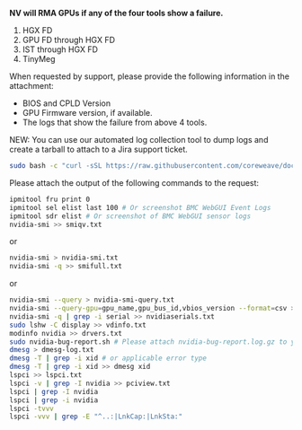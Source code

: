 **NV will RMA GPUs if any of the four tools show a failure.**

1. HGX FD
2. GPU FD through HGX FD
3. IST through HGX FD
4. TinyMeg

When requested by support, please provide the following information in the attachment:

* BIOS and CPLD Version
* GPU Firmware version, if available.
* The logs that show the failure from above 4 tools.

NEW: You can use our automated log collection tool to dump logs and create a tarball to attach to a Jira support ticket.

```bash
sudo bash -c "curl -sSL https://raw.githubusercontent.com/coreweave/doc-examples/main/support-info/log_collection.sh -o log_collection.sh && bash log_collection.sh"
```

Please attach the output of the following commands to the request:

```bash
ipmitool fru print 0
ipmitool sel elist last 100 # Or screenshot BMC WebGUI Event Logs
ipmitool sdr elist # Or screenshot of BMC WebGUI sensor logs
nvidia-smi >> smiqv.txt
```

or

```bash
nvidia-smi > nvidia-smi.txt
nvidia-smi -q >> smifull.txt
```

or

```bash
nvidia-smi --query > nvidia-smi-query.txt
nvidia-smi --query-gpu=gpu_name,gpu_bus_id,vbios_version --format=csv >> biosvers.txt
nvidia-smi -q | grep -i serial >> nvidiaserials.txt
sudo lshw -C display >> vdinfo.txt
modinfo nvidia >> drvers.txt
sudo nvidia-bug-report.sh # Please attach nvidia-bug-report.log.gz to your request.
dmesg > dmesg-log.txt
dmesg -T | grep -i xid # or applicable error type
dmesg -T | grep -i xid >> dmesg xid
lspci >> lspci.txt
lspci -v | grep -I nvidia >> pciview.txt
lspci | grep -I nvidia
lspci | grep -i nvidia
lspci -tvvv
lspci -vvv | grep -E "^..:|LnkCap:|LnkSta:"
```
